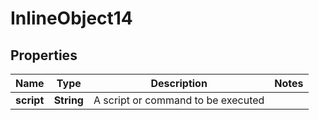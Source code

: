 

# InlineObject14

## Properties

Name | Type | Description | Notes
------------ | ------------- | ------------- | -------------
**script** | **String** | A script or command to be executed | 



